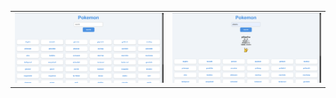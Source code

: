 <table>
  <tr>
    <td><img src="https://github.com/Aryaman200314/TENOVIA-_Pokemon/blob/master/Screenshot%202024-12-09%20130201.png?raw=true" alt="Screenshot 1" width="500" /></td>
     <td><img src="https://github.com/Aryaman200314/TENOVIA-_Pokemon/blob/master/Screenshot%202024-12-09%20130758.png?raw=true" alt="Screenshot 1" width="500" /></td>
  </tr>
</table>

